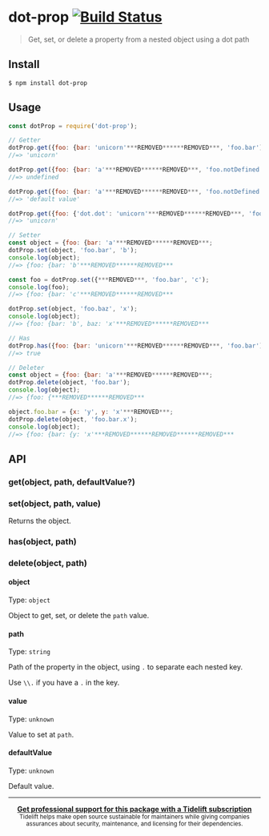 # dot-prop [![Build Status](https://travis-ci.org/sindresorhus/dot-prop.svg?branch=master)](https://travis-ci.org/sindresorhus/dot-prop)

> Get, set, or delete a property from a nested object using a dot path


## Install

```
$ npm install dot-prop
```


## Usage

```js
const dotProp = require('dot-prop');

// Getter
dotProp.get({foo: {bar: 'unicorn'***REMOVED******REMOVED***, 'foo.bar');
//=> 'unicorn'

dotProp.get({foo: {bar: 'a'***REMOVED******REMOVED***, 'foo.notDefined.deep');
//=> undefined

dotProp.get({foo: {bar: 'a'***REMOVED******REMOVED***, 'foo.notDefined.deep', 'default value');
//=> 'default value'

dotProp.get({foo: {'dot.dot': 'unicorn'***REMOVED******REMOVED***, 'foo.dot\\.dot');
//=> 'unicorn'

// Setter
const object = {foo: {bar: 'a'***REMOVED******REMOVED***;
dotProp.set(object, 'foo.bar', 'b');
console.log(object);
//=> {foo: {bar: 'b'***REMOVED******REMOVED***

const foo = dotProp.set({***REMOVED***, 'foo.bar', 'c');
console.log(foo);
//=> {foo: {bar: 'c'***REMOVED******REMOVED***

dotProp.set(object, 'foo.baz', 'x');
console.log(object);
//=> {foo: {bar: 'b', baz: 'x'***REMOVED******REMOVED***

// Has
dotProp.has({foo: {bar: 'unicorn'***REMOVED******REMOVED***, 'foo.bar');
//=> true

// Deleter
const object = {foo: {bar: 'a'***REMOVED******REMOVED***;
dotProp.delete(object, 'foo.bar');
console.log(object);
//=> {foo: {***REMOVED******REMOVED***

object.foo.bar = {x: 'y', y: 'x'***REMOVED***;
dotProp.delete(object, 'foo.bar.x');
console.log(object);
//=> {foo: {bar: {y: 'x'***REMOVED******REMOVED******REMOVED***
```


## API

### get(object, path, defaultValue?)

### set(object, path, value)

Returns the object.

### has(object, path)

### delete(object, path)

#### object

Type: `object`

Object to get, set, or delete the `path` value.

#### path

Type: `string`

Path of the property in the object, using `.` to separate each nested key.

Use `\\.` if you have a `.` in the key.

#### value

Type: `unknown`

Value to set at `path`.

#### defaultValue

Type: `unknown`

Default value.


---

<div align="center">
	<b>
		<a href="https://tidelift.com/subscription/pkg/npm-dot-prop?utm_source=npm-dot-prop&utm_medium=referral&utm_campaign=readme">Get professional support for this package with a Tidelift subscription</a>
	</b>
	<br>
	<sub>
		Tidelift helps make open source sustainable for maintainers while giving companies<br>assurances about security, maintenance, and licensing for their dependencies.
	</sub>
</div>
